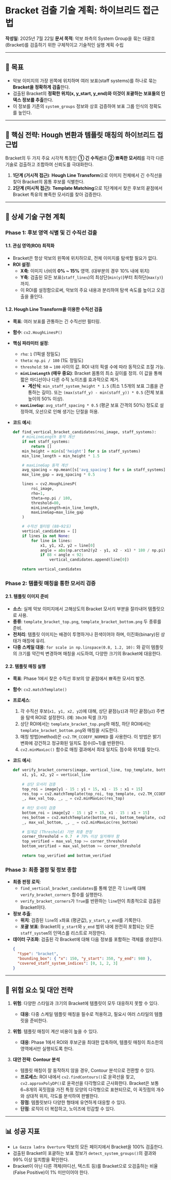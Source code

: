 # Bracket 검출 기술 계획: 하이브리드 접근법

**작성일**: 2025년 7월 22일
**문서 목적**: 악보 좌측의 System Group을 묶는 대괄호(Bracket)를 검출하기 위한 구체적이고 기술적인 실행 계획 수립

---

## 🎯 목표

- 악보 이미지의 가장 왼쪽에 위치하며 여러 보표(staff systems)를 하나로 묶는 **Bracket을 정확하게 검출**한다.
- 검출된 Bracket의 **정확한 위치(x, y_start, y_end)와 이것이 포괄하는 보표들의 인덱스 정보를 추출**한다.
- 이 정보를 기존의 `system_groups` 정보와 상호 검증하여 보표 그룹 인식의 정확도를 높인다.

---

## 🚀 핵심 전략: Hough 변환과 템플릿 매칭의 하이브리드 접근법

Bracket의 두 가지 주요 시각적 특징인 **① 긴 수직선**과 **② 뾰족한 모서리**를 각각 다른 기술로 검출하고 조합하여 신뢰도를 극대화한다.

1.  **1단계 (거시적 접근)**: **Hough Line Transform**으로 이미지 전체에서 긴 수직선을 찾아 Bracket의 몸통 후보를 식별한다.
2.  **2단계 (미시적 접근)**: **Template Matching**으로 1단계에서 찾은 후보의 끝점에서 Bracket 특유의 뾰족한 모서리를 찾아 검증한다.

---

## 🔧 상세 기술 구현 계획

### **Phase 1: 후보 영역 식별 및 긴 수직선 검출**

#### 1.1. 관심 영역(ROI) 최적화
- Bracket은 항상 악보의 왼쪽에 위치하므로, 전체 이미지를 탐색할 필요가 없다.
- **ROI 설정**:
  - **X축**: 이미지 너비의 **0% ~ 15%** 영역. (대부분의 경우 10% 내에 위치)
  - **Y축**: 검출된 모든 보표(`staff_lines`)의 최상단(`min(y)`)부터 최하단(`max(y)`)까지.
  - 이 ROI를 설정함으로써, 악보의 주요 내용과 분리하여 탐색 속도를 높이고 오검출을 줄인다.

#### 1.2. Hough Line Transform을 이용한 수직선 검출
- **목표**: 여러 보표를 관통하는 긴 수직선만 필터링.
- **함수**: `cv2.HoughLinesP()`
- **핵심 파라미터 설정**:
  - `rho`: `1` (1픽셀 정밀도)
  - `theta`: `np.pi / 180` (1도 정밀도)
  - `threshold`: `50` ~ `100` 사이의 값. ROI 내의 픽셀 수에 따라 동적으로 조절 가능.
  - **`minLineLength` (매우 중요)**: Bracket 몸통의 최소 길이를 정의. 이 값을 통해 짧은 마디선이나 다른 수직 노이즈를 효과적으로 제거.
    - **계산식**: `min_staff_system_height * 1.5` (최소 1.5개의 보표 그룹을 관통하는 길이). 또는 `(max(staff_y) - min(staff_y)) * 0.5` (전체 보표 높이의 50% 이상).
  - **`maxLineGap`**: `avg_staff_spacing * 0.5` (평균 보표 간격의 50%) 정도로 설정하여, 오선으로 인해 생기는 단절을 허용.

- **코드 예시**:
  ```python
  def find_vertical_bracket_candidates(roi_image, staff_systems):
      # minLineLength 동적 계산
      if not staff_systems:
          return []
      min_height = min(s['height'] for s in staff_systems)
      min_line_length = min_height * 1.5

      # maxLineGap 동적 계산
      avg_spacing = np.mean([s['avg_spacing'] for s in staff_systems])
      max_line_gap = avg_spacing * 0.5

      lines = cv2.HoughLinesP(
          roi_image,
          rho=1,
          theta=np.pi / 180,
          threshold=80,
          minLineLength=min_line_length,
          maxLineGap=max_line_gap
      )

      # 수직선 필터링 (88~92도)
      vertical_candidates = []
      if lines is not None:
          for line in lines:
              x1, y1, x2, y2 = line[0]
              angle = abs(np.arctan2(y2 - y1, x2 - x1) * 180 / np.pi)
              if 88 < angle < 92:
                  vertical_candidates.append(line[0])
      
      return vertical_candidates
  ```

### **Phase 2: 템플릿 매칭을 통한 모서리 검증**

#### 2.1. 템플릿 이미지 준비
- **소스**: 실제 악보 이미지에서 고해상도의 Bracket 모서리 부분을 잘라내어 템플릿으로 사용.
- **종류**: `template_bracket_top.png`, `template_bracket_bottom.png` 두 종류를 준비.
- **전처리**: 템플릿 이미지는 배경이 투명하거나 흰색이어야 하며, 이진화(binary)된 상태가 매칭에 유리.
- **다중 스케일 대응**: `for scale in np.linspace(0.8, 1.2, 10):` 와 같이 템플릿의 크기를 약간씩 변경하며 매칭을 시도하여, 다양한 크기의 Bracket에 대응한다.

#### 2.2. 템플릿 매칭 실행
- **목표**: Phase 1에서 찾은 수직선 후보의 양 끝점에서 뾰족한 모서리 발견.
- **함수**: `cv2.matchTemplate()`
- **프로세스**:
  1.  각 수직선 후보(`x1, y1, x2, y2`)에 대해, 상단 끝점(`y1`)과 하단 끝점(`y2`) 주변을 탐색 ROI로 설정한다. (예: `30x30` 픽셀 크기)
  2.  상단 ROI에서는 `template_bracket_top.png`와 매칭, 하단 ROI에서는 `template_bracket_bottom.png`와 매칭을 시도한다.
  3.  매칭 방법(method)은 `cv2.TM_CCOEFF_NORMED` 를 사용한다. 이 방법은 밝기 변화에 강건하고 정규화된 일치도 점수(0~1)를 반환한다.
  4.  `cv2.minMaxLoc()` 함수로 매칭 결과에서 최대 일치도 점수와 위치를 찾는다.

- **코드 예시**:
  ```python
  def verify_bracket_corners(image, vertical_line, top_template, bottom_template):
      x1, y1, x2, y2 = vertical_line
      
      # 상단 모서리 검증
      top_roi = image[y1 - 15 : y1 + 15, x1 - 15 : x1 + 15]
      res_top = cv2.matchTemplate(top_roi, top_template, cv2.TM_CCOEFF_NORMED)
      _, max_val_top, _, _ = cv2.minMaxLoc(res_top)
      
      # 하단 모서리 검증
      bottom_roi = image[y2 - 15 : y2 + 15, x1 - 15 : x1 + 15]
      res_bottom = cv2.matchTemplate(bottom_roi, bottom_template, cv2.TM_CCOEFF_NORMED)
      _, max_val_bottom, _, _ = cv2.minMaxLoc(res_bottom)
      
      # 임계값 (Threshold) 기반 최종 판정
      corner_threshold = 0.7  # 70% 이상 일치해야 함
      top_verified = max_val_top >= corner_threshold
      bottom_verified = max_val_bottom >= corner_threshold
      
      return top_verified and bottom_verified
  ```

### **Phase 3: 최종 결정 및 정보 종합**

- **최종 판정 로직**:
  - `find_vertical_bracket_candidates`를 통해 얻은 각 `line`에 대해 `verify_bracket_corners` 함수를 실행한다.
  - `verify_bracket_corners`가 `True`를 반환하는 `line`만이 최종적으로 검출된 Bracket이다.
- **정보 추출**:
  - **위치**: 검증된 `line`의 `x`좌표 (평균값), `y_start`, `y_end`를 기록한다.
  - **포괄 보표**: Bracket의 `y_start`와 `y_end` 범위 내에 완전히 포함되는 모든 `staff_system`의 인덱스를 리스트로 저장한다.
- **데이터 구조화**: 검출된 각 Bracket에 대해 다음 정보를 포함하는 객체를 생성한다.
  ```json
  {
    "type": "bracket",
    "bounding_box": { "x": 150, "y_start": 350, "y_end": 980 },
    "covered_staff_system_indices": [0, 1, 2, 3]
  }
  ```

---

## 🚨 위험 요소 및 대안 전략

1.  **위험**: 다양한 스타일과 크기의 Bracket에 템플릿이 모두 대응하지 못할 수 있다.
    - **대응**: 다중 스케일 템플릿 매칭을 필수로 적용하고, 필요시 여러 스타일의 템플릿을 준비한다.

2.  **위험**: 템플릿 매칭이 계산 비용이 높을 수 있다.
    - **대응**: Phase 1에서 ROI와 후보군을 최대한 압축하여, 템플릿 매칭이 최소한의 영역에서만 실행되도록 한다.

3.  **대안 전략**: **Contour 분석**
    - 템플릿 매칭이 잘 동작하지 않을 경우, Contour 분석으로 전환할 수 있다.
    - **프로세스**: ROI 내에서 `cv2.findContours()`로 윤곽선을 찾고, `cv2.approxPolyDP()`로 윤곽선을 다각형으로 근사화한다. Bracket은 보통 6~8개의 꼭짓점을 가진 특정 모양의 다각형으로 표현되므로, 이 꼭짓점의 개수와 상대적 위치, 각도를 분석하여 판별한다.
    - **장점**: 템플릿보다 다양한 형태에 유연하게 대응할 수 있다.
    - **단점**: 로직이 더 복잡하고, 노이즈에 민감할 수 있다.

---

## 📊 성공 지표

- `La Gazza ladra Overture` 악보의 모든 페이지에서 Bracket을 100% 검출한다.
- 검출된 Bracket이 포괄하는 보표 정보가 `detect_system_groups()`의 결과와 99% 이상 일치함을 확인한다.
- Bracket이 아닌 다른 객체(마디선, 텍스트 등)를 Bracket으로 오검출하는 비율(False Positive)이 1% 미만이어야 한다.
